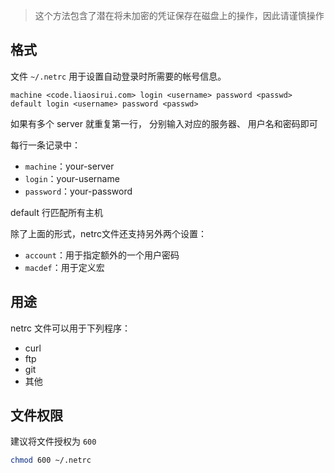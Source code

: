 > 这个方法包含了潜在将未加密的凭证保存在磁盘上的操作，因此请谨慎操作

## 格式

文件 `~/.netrc` 用于设置自动登录时所需要的帐号信息。

```text
machine <code.liaosirui.com> login <username> password <passwd>
default login <username> password <passwd>
```

如果有多个 server 就重复第一行， 分别输入对应的服务器、 用户名和密码即可

每行一条记录中：

- `machine`：your-server
- `login`：your-username
- `password`：your-password

default 行匹配所有主机

除了上面的形式，netrc文件还支持另外两个设置：

- `account`：用于指定额外的一个用户密码
- `macdef`：用于定义宏

## 用途

netrc 文件可以用于下列程序：

- curl
- ftp
- git
- 其他

## 文件权限

建议将文件授权为 `600`

```bash
chmod 600 ~/.netrc
```
